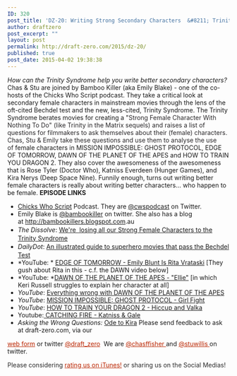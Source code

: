 ```yaml
---
ID: 320
post_title: 'DZ-20: Writing Strong Secondary Characters  &#8211; Trinity, Bechdel and a Bamboo Killer'
author: draftzero
post_excerpt: ""
layout: post
permalink: http://draft-zero.com/2015/dz-20/
published: true
post_date: 2015-04-02 19:38:38
---
```

*How can the Trinity Syndrome help you write better secondary characters?* Chas & Stu are joined by Bamboo Killer (aka Emily Blake) - one of the co-hosts of the Chicks Who Script podcast. They take a critical look at secondary female characters in mainstream movies through the lens of the oft-cited Bechdel test and the new, less-cited, Trinity Syndrome. The Trinity Syndrome berates movies for creating a "<span style="color: #2b292b;">Strong Female Character With Nothing To Do" (like Trinity in the Matrix sequels) and raises a list of questions for filmmakers to ask themselves about their (female) characters. </span> <span style="color: #2b292b;">Chas, Stu & Emily take these questions and use them to analyse the use of </span>female characters in MISSION IMPOSSIBLE: GHOST PROTOCOL, EDGE OF TOMORROW, DAWN OF THE PLANET OF THE APES and HOW TO TRAIN YOU DRAGON 2. They also cover the awesomeness of the awesomeness that is Rose Tyler (Doctor Who), Katniss Everdeen (Hunger Games), and Kira Nerys (Deep Space Nine). Funnily enough, turns out writing better female characters is really about writing better characters... who happen to be female. **EPISODE LINKS** 
*   <a href="http://www.chickswhoscript.com" target="_blank">Chicks Who Script</a> Podcast. They are <a href="https://twitter.com/cwspodcast" target="_blank">@cwspodcast</a> on Twitter.
*   Emily Blake is <a href="https://twitter.com/bambookiller" target="_blank">@bambookiller</a> on twitter. She also has a blog at <a href="http://bambookillers.blogspot.com.au" target="_blank">http://bambookillers.blogspot.com</a>.au
*   <span style="line-height: 1.5;"><em>The Dissolve</em>: </span><a style="line-height: 1.5;" href="https://thedissolve.com/features/exposition/618-were-losing-all-our-strong-female-characters-to-tr/">We're  losing all our Strong Female Characters to the Trinity Syndrome</a>
*   <span style="line-height: 1.5;"><em>DailyDot</em>: </span><a style="line-height: 1.5;" href="http://www.dailydot.com/geek/superhero-movie-bechdel-infographic/" target="_blank">An illustrated guide to superhero movies that pass the Bechdel Test</a>
*   *YouTube: * <a href="https://www.youtube.com/watch?v=OFdxj3fqpq8&spfreload=10" target="_blank">EDGE OF TOMORROW - Emily Blunt Is Rita Vrataski</a> [They gush about Rita in this - c.f. the DAWN video below]
*   *YouTube: *<a href="https://www.youtube.com/watch?v=sbq72XKN03o" target="_blank">DAWN OF THE PLANET OF THE APES - "Ellie"</a> [in which Keri Russell struggles to explain her character at all]
*   *YouTube*: <a href="https://youtu.be/vhwlzjdA36Q?t=4m57s" target="_blank">Everything wrong with DAWN OF THE PLANET OF THE APES</a>
*   *YouTube*: <a href="https://www.youtube.com/watch?v=sbq72XKN03o" target="_blank">MISSION IMPOSSIBLE: GHOST PROTOCOL - Girl Fight</a>
*   *YouTube*: <a href="https://www.youtube.com/watch?v=DkiwOH64thg" target="_blank">HOW TO TRAIN YOUR DRAGON 2 - Hiccup and Valka</a>
*   Youtube:<a href="https://www.youtube.com/watch?v=N2QL3yz7Qhg" target="_blank"> CATCHING FIRE - Katniss & Gale</a>
*   *Asking the Wrong Questions:* <a href="http://wrongquestions.blogspot.com.au/2008/02/back-through-wormhole-part-vi-ode-to.html" target="_blank">Ode to Kira</a> Please send feedback to ask at draft-zero.com, via our 

<a style="font-weight: inherit; font-style: inherit; color: #ba2500;" href="http://draft-zero.com/feedback/" target="_blank">web form</a> or twitter <a style="font-weight: inherit; font-style: inherit; color: #ba2500;" href="https://twitter.com/draft_zero" target="_blank">@draft_zero</a>  We are <a style="font-weight: inherit; font-style: inherit; color: #ba2500;" href="http://www.twitter.com/chasffisher" target="_blank">@chasffisher </a>and <a style="font-weight: inherit; font-style: inherit; color: #ba2500;" href="http://www.twitter.com/stuwillis" target="_blank">@stuwillis </a>on twitter. <p style="color: #2d2d2d;">
  Please considering <a style="font-weight: inherit; font-style: inherit; color: #ba2500;" href="https://itunes.apple.com/au/podcast/draft-zero-screenwriting-podcast/id847126598?mt=2&ls=1">rating us on iTunes!</a> or sharing us on the Social Medias!
</p>